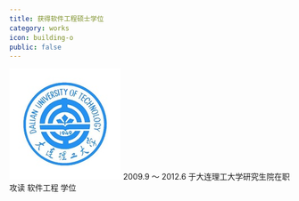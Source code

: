 ```yaml
---
title: 获得软件工程硕士学位
category: works
icon: building-o
public: false
---
```


![Image](../images/dlut.jpg) 2009.9 ～ 2012.6 于大连理工大学研究生院在职攻读 软件工程 学位
